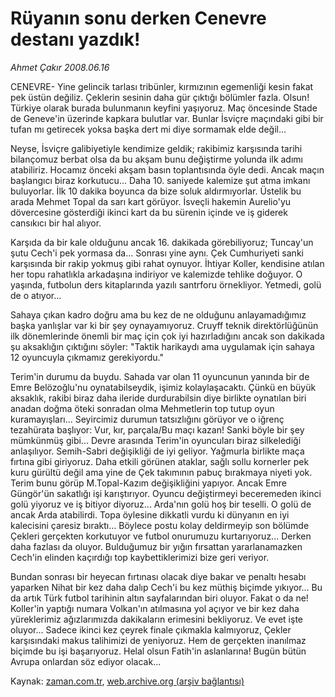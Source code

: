 # Rüyanın sonu derken Cenevre destanı yazdık!

*Ahmet Çakır 2008.06.16*

<tr><td class="metin" colspan="2" style="padding-top: 20px; padding-left: 5px; padding-right: 10px;">CENEVRE- Yine gelincik tarlası tribünler, kırmızının egemenliği kesin fakat pek üstün değiliz. Çeklerin sesinin daha gür çıktığı bölümler fazla. Olsun! Türkiye olarak burada bulunmanın keyfini yaşıyoruz. Maç öncesinde Stade de Geneve'in üzerinde kapkara bulutlar var. Bunlar İsviçre maçındaki gibi bir tufan mı getirecek yoksa başka dert mi diye sormamak elde değil...</td></tr><tr><td class="metin" colspan="2" style="padding-top: 20px; padding-left: 5px; padding-right: 10px;"><p> Neyse, İsviçre galibiyetiyle kendimize geldik; rakibimiz karşısında tarihi bilançomuz berbat olsa da bu akşam bunu değiştirme yolunda ilk adımı atabiliriz. Hocamız önceki akşam basın toplantısında öyle dedi. Ancak maçın başlangıcı biraz korkutucu... Daha 10. saniyede kalemize şut atma imkanı buluyorlar. İlk 10 dakika boyunca da bize soluk aldırmıyorlar. Üstelik bu arada Mehmet Topal da sarı kart görüyor. İsveçli hakemin Aurelio'yu dövercesine gösterdiği ikinci kart da bu sürenin içinde ve iş giderek cansıkıcı bir hal alıyor.
<p> Karşıda da bir kale olduğunu ancak 16. dakikada görebiliyoruz; Tuncay'un şutu Cech'i pek yormasa da... Sonrası yine aynı. Çek Cumhuriyeti sanki karşısında bir rakip yokmuş gibi rahat oynuyor. İhtiyar Koller, kendisine atılan her topu rahatlıkla arkadaşına indiriyor ve kalemizde tehlike doğuyor. O yaşında, futbolun ders kitaplarında yazılı santrforu örnekliyor. Yetmedi, golü de o atıyor...
<p> Sahaya çıkan kadro doğru ama bu kez de ne olduğunu anlayamadığımız başka yanlışlar var ki bir şey oynayamıyoruz. Cruyff teknik direktörlüğünün ilk dönemlerinde önemli bir maç için çok iyi hazırladığını ancak son dakikada şu aksaklığın çıktığını söyler: "Taktik harikaydı ama uygulamak için sahaya 12 oyuncuyla çıkmamız gerekiyordu."
<p> Terim'in durumu da buydu. Sahada var olan 11 oyuncunun yanında bir de Emre Belözoğlu'nu oynatabilseydik, işimiz kolaylaşacaktı. Çünkü en büyük aksaklık, rakibi biraz daha ileride durdurabilsin diye birlikte oynatılan biri anadan doğma öteki sonradan olma Mehmetlerin top tutup oyun kuramayışları... Seyircimiz durumun tatsızlığını görüyor ve o iğrenç tezahürata başlıyor: Vur, kır, parçala/Bu maçı kazan! Sanki böyle bir şey mümkünmüş gibi... Devre arasında Terim'in oyuncuları biraz silkelediği anlaşılıyor. Semih-Sabri değişikliği de iyi geliyor. Yağmurla birlikte maça fırtına gibi giriyoruz. Daha etkili görünen ataklar, sağlı sollu kornerler pek kuru gürültü değil ama yine de Çek takımının pabuç bırakmaya niyeti yok. Terim bunu görüp M.Topal-Kazım değişikliğini yapıyor. Ancak Emre Güngör'ün sakatlığı işi karıştırıyor. Oyuncu değiştirmeyi beceremeden ikinci golü yiyoruz ve iş bitiyor diyoruz... Arda'nın golü hoş bir teselli. O golü de ancak Arda atabilirdi. Topa öylesine dikkatli vurdu ki dünyanın en iyi kalecisini çaresiz bıraktı... Böylece postu kolay deldirmeyip son bölümde Çekleri gerçekten korkutuyor ve futbol onurumuzu kurtarıyoruz... Derken daha fazlası da oluyor. Bulduğumuz bir yığın fırsattan yararlanamazken Cech'in elinden kaçırdığı top kaybettiklerimizi bize geri veriyor.
<p> Bundan sonrası bir heyecan fırtınası olacak diye bakar ve penaltı hesabı yaparken Nihat bir kez daha dalıp Cech'i bu kez müthiş biçimde yıkıyor... Bu da artık Türk futbol tarihinin altın sayfalarından biri oluyor. Fakat o da ne! Koller'in yaptığı numara Volkan'ın atılmasına yol açıyor ve bir kez daha yüreklerimiz ağızlarımızda dakikaların erimesini bekliyoruz. Ve evet işte oluyor... Sadece ikinci kez çeyrek finale çıkmakla kalmıyoruz, Çekler karşısındaki makus talihimizi de yeniyoruz. Hem de gerçekten inanılmaz biçimde bu işi başarıyoruz. Helal olsun Fatih'in aslanlarına! Bugün bütün Avrupa onlardan söz ediyor olacak...<br/></p></p></p></p></p></td></tr>

Kaynak: [zaman.com.tr](http://zaman.com.tr/yazar.do?yazino=702802), [web.archive.org (arşiv bağlantısı)](http://web.archive.org/web/20080803135721/http://zaman.com.tr:80/yazar.do?yazino=702802)
